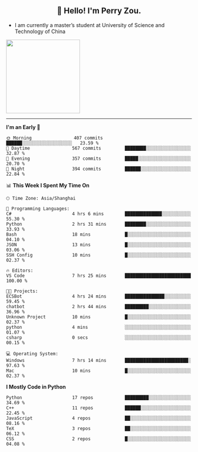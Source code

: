 <h2 align="center">👋 Hello! I'm Perry Zou.</h2>

- I am currently a master’s student at University of Science and Technology of China

<img height=200 align="center" src="https://github-readme-stats.vercel.app/api?username=zonepg" />

-------

<!--START_SECTION:waka-->
**I'm an Early 🐤** 

```text
🌞 Morning                407 commits         ██████░░░░░░░░░░░░░░░░░░░   23.59 % 
🌆 Daytime                567 commits         ████████░░░░░░░░░░░░░░░░░   32.87 % 
🌃 Evening                357 commits         █████░░░░░░░░░░░░░░░░░░░░   20.70 % 
🌙 Night                  394 commits         ██████░░░░░░░░░░░░░░░░░░░   22.84 % 
```


📊 **This Week I Spent My Time On** 

```text
🕑︎ Time Zone: Asia/Shanghai

💬 Programming Languages: 
C#                       4 hrs 6 mins        ██████████████░░░░░░░░░░░   55.30 % 
Python                   2 hrs 31 mins       ████████░░░░░░░░░░░░░░░░░   33.93 % 
Bash                     18 mins             █░░░░░░░░░░░░░░░░░░░░░░░░   04.10 % 
JSON                     13 mins             █░░░░░░░░░░░░░░░░░░░░░░░░   03.06 % 
SSH Config               10 mins             █░░░░░░░░░░░░░░░░░░░░░░░░   02.37 % 

🔥 Editors: 
VS Code                  7 hrs 25 mins       █████████████████████████   100.00 % 

🐱‍💻 Projects: 
ECSBot                   4 hrs 24 mins       ███████████████░░░░░░░░░░   59.45 % 
chatbot                  2 hrs 44 mins       █████████░░░░░░░░░░░░░░░░   36.96 % 
Unknown Project          10 mins             █░░░░░░░░░░░░░░░░░░░░░░░░   02.37 % 
python                   4 mins              ░░░░░░░░░░░░░░░░░░░░░░░░░   01.07 % 
csharp                   0 secs              ░░░░░░░░░░░░░░░░░░░░░░░░░   00.15 % 

💻 Operating System: 
Windows                  7 hrs 14 mins       ████████████████████████░   97.63 % 
Mac                      10 mins             █░░░░░░░░░░░░░░░░░░░░░░░░   02.37 % 
```

**I Mostly Code in Python** 

```text
Python                   17 repos            █████████░░░░░░░░░░░░░░░░   34.69 % 
C++                      11 repos            ██████░░░░░░░░░░░░░░░░░░░   22.45 % 
JavaScript               4 repos             ██░░░░░░░░░░░░░░░░░░░░░░░   08.16 % 
TeX                      3 repos             ██░░░░░░░░░░░░░░░░░░░░░░░   06.12 % 
CSS                      2 repos             █░░░░░░░░░░░░░░░░░░░░░░░░   04.08 % 
```




<!--END_SECTION:waka-->

